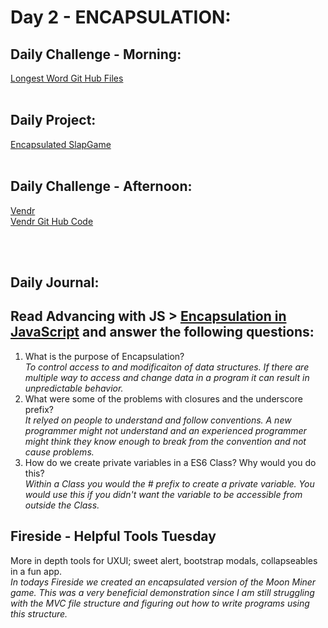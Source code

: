 # Day 2 - ENCAPSULATION:

## Daily Challenge - Morning:
[Longest Word Git Hub Files](https://github.com/IDMiller2020/day2)
<br> <br>
## Daily Project:
[Encapsulated SlapGame](https://github.com/IDMiller2020/spring21-slapgame)
<br> <br>
## Daily Challenge - Afternoon:
[Vendr](https://idmiller2020.github.io/vendr/) <br>
[Vendr Git Hub Code](https://github.com/IDMiller2020/vendr)

<br><br>

## Daily Journal:
## Read Advancing with JS > [Encapsulation in JavaScript](https://codeworksacademy.com/fs-student-guide/resources/wk3/02-Encapsulation/) and answer the following questions:
1. What is the purpose of Encapsulation? <br>
*To control access to and modificaiton of data structures. If there are multiple way to access and change data in a program it can result in unpredictable behavior.* <br>
2. What were some of the problems with closures and the underscore prefix? <br>
*It relyed on people to understand and follow conventions. A new programmer might not understand and an experienced programmer might think they know enough to break from the convention and not cause problems.* <br>
3. How do we create private variables in a ES6 Class? Why would you do this? <br>
*Within a Class you would the # prefix to create a private variable.  You would use this if you didn't want the variable to be accessible from outside the Class.* <br>

## Fireside - Helpful Tools Tuesday
More in depth tools for UXUI; sweet alert, bootstrap modals, collapseables in a fun app. <br>
*In todays Fireside we created an encapsulated version of the Moon Miner game.  This was a very beneficial demonstration since I am still struggling with the MVC file structure and figuring out how to write programs using this structure.*